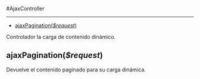 #AjaxController

---

- [ajaxPagination(_$request_)](#ajaxpaginationrequest)

Controlador la carga de contenido dinámico.

<a name="ajaxpaginationrequest"></a>

## ajaxPagination(_$request_)

Devuelve el contenido paginado para su carga dinámica.